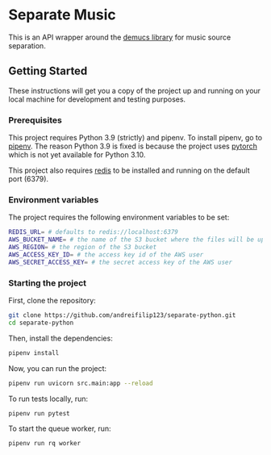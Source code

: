 # Separate Music

This is an API wrapper around the [demucs library](https://github.com/facebookresearch/demucs?tab=readme-ov-file#demucs-music-source-separation) for music source separation.

## Getting Started

These instructions will get you a copy of the project up and running on your local machine for development and testing purposes.

### Prerequisites

This project requires Python 3.9 (strictly) and pipenv. To install pipenv, go to [pipenv](https://pipenv.pypa.io/en/latest/installation.html).
The reason Python 3.9 is fixed is because the project uses [pytorch](https://pytorch.org/) which is not yet available for Python 3.10.

This project also requires [redis](https://redis.io/) to be installed and running on the default port (6379).

### Environment variables

The project requires the following environment variables to be set:
```bash
REDIS_URL= # defaults to redis://localhost:6379
AWS_BUCKET_NAME= # the name of the S3 bucket where the files will be uploaded
AWS_REGION= # the region of the S3 bucket
AWS_ACCESS_KEY_ID= # the access key id of the AWS user
AWS_SECRET_ACCESS_KEY= # the secret access key of the AWS user
```


### Starting the project

First, clone the repository:
```bash
git clone https://github.com/andreifilip123/separate-python.git
cd separate-python
```

Then, install the dependencies:
```bash
pipenv install
```

Now, you can run the project:
```bash
pipenv run uvicorn src.main:app --reload
```

To run tests locally, run:
```bash
pipenv run pytest
```

To start the queue worker, run:
```bash
pipenv run rq worker
```